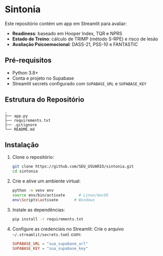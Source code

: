 # Sintonia

Este repositório contém um app em Streamlit para avaliar:
- **Readiness**: baseado em Hooper Index, TQR e NPRS  
- **Estado de Treino**: cálculo de TRIMP (método S-RPE) e risco de lesão  
- **Avaliação Psicoemocional**: DASS-21, PSS-10 e FANTASTIC

## Pré-requisitos

- Python 3.8+  
- Conta e projeto no Supabase  
- Streamlit secrets configurado com `SUPABASE_URL` e `SUPABASE_KEY`

## Estrutura do Repositório

```
.
├── app.py
├── requirements.txt
├── .gitignore
└── README.md
```

## Instalação

1. Clone o repositório:
   ```bash
   git clone https://github.com/SEU_USUARIO/sintonia.git
   cd sintonia
   ```
2. Crie e ative um ambiente virtual:
   ```bash
   python -m venv env
   source env/bin/activate      # Linux/macOS
   env\Scripts\activate       # Windows
   ```
3. Instale as dependências:
   ```bash
   pip install -r requirements.txt
   ```
4. Configure as credenciais no Streamlit:
   Crie o arquivo `~/.streamlit/secrets.toml` com:
   ```toml
   SUPABASE_URL = "sua_supabase_url"
   SUPABASE_KEY = "sua_supabase_key"
   ```

